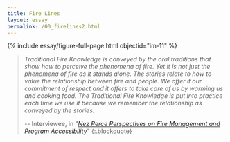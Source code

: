 ```yaml
---
title: Fire Lines
layout: essay
permalink: /00_firelines2.html
---
```


{% include essay/figure-full-page.html objectid="im-11" %}

> *Traditional Fire Knowledge is conveyed by the oral traditions that show how to perceive the phenomena of fire. Yet it is not just the phenomena of fire as it stands alone. The stories relate to how to value the relationship between fire and people. We offer it our commitment of respect and it offers to take care of us by warming us and cooking food. The Traditional Fire Knowledge is put into practice each time we use it because we remember the relationship as conveyed by the stories.*
>
> -- Interviewee, in "[*Nez Perce Perspectives on Fire Management and Program Accessibility*](https://rex.libraries.wsu.edu/esploro/outputs/99900525150601842)"
{:.blockquote}
